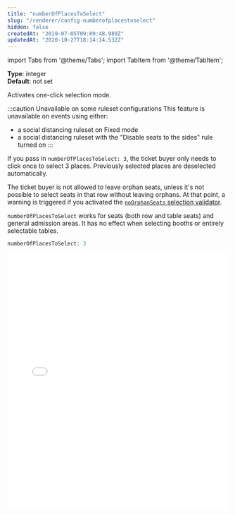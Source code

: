 ```yaml
---
title: "numberOfPlacesToSelect"
slug: "/renderer/config-numberofplacestoselect"
hidden: false
createdAt: "2019-07-05T09:09:48.989Z"
updatedAt: "2020-10-27T18:14:14.532Z"
---
```


import Tabs from '@theme/Tabs';
import TabItem from '@theme/TabItem';

**Type**: integer  
**Default**: not set  

Activates one-click selection mode.

:::caution Unavailable on some ruleset configurations
This feature is unavailable on events using either:
- a social distancing ruleset on Fixed mode
- a social distancing ruleset with the "Disable seats to the sides" rule turned on
:::

If you pass in `numberOfPlacesToSelect: 3`, the ticket buyer only needs to click once to select 3 places. Previously selected places are deselected automatically.

The ticket buyer is not allowed to leave orphan seats, unless it's not possible to select seats in that row without leaving orphans. At that point, a warning is triggered if you activated the [`noOrphanSeats` selection validator](/docs/renderer-config-selectionvalidators).

`numberOfPlacesToSelect` works for seats (both row and table seats) and general admission areas. It has no effect when selecting booths or entirely selectable tables.

```javascript
numberOfPlacesToSelect: 3
```



<iframe width="100%" height="580" src="//jsfiddle.net/seatsio/d1x39o4a/embedded/result,js,html/" allowfullscreen="allowfullscreen" frameborder="0"></iframe>

